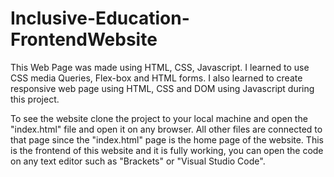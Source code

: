# Inclusive-Education-FrontendWebsite

This Web Page was made using HTML, CSS, Javascript. I learned to use CSS media Queries, Flex-box and HTML forms. I also learned to create responsive web page using HTML, CSS and DOM using Javascript during this project. 

To see the website clone the project to your local machine and open the "index.html" file and open it on any browser. All other files are connected to that page since the "index.html" page is the home page of the website. This is the frontend of this website and it is fully working, you can open the code on any text editor such as "Brackets" or "Visual Studio Code".
